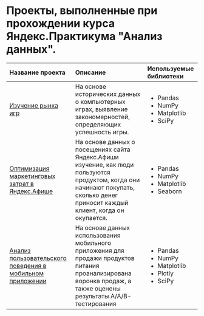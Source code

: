 # Проекты, выполненные при прохождении курса Яндекс.Практикума "Анализ данных".
| Название проекта | Описание | Используемые библиотеки |
| :-------------------- | :--------------------- | :--------------------- |
| [Изучение рынка игр](https://github.com/vetater/praktikum_data_analysis_projects/tree/master/game_market) | На основе исторических данных о компьютерных играх, выявление закономерностей, определяющих успешность игры.| <ul><li>Pandas</li><li>NumPy</li><li>Matplotlib</li><li>SciPy</li></ul> |
| [Оптимизация маркетинговых затрат в Яндекс.Афише](https://github.com/vetater/praktikum_data_analysis_projects/tree/master/afisha_yandex) | На основе данных о посещениях сайта Яндекс.Афиши изучение, как люди пользуются продуктом, когда они начинают покупать, сколько денег приносит каждый клиент, когда он окупается. | <ul><li>Pandas</li><li>NumPy</li><li>Matplotlib</li><li>Seaborn</li></ul> |
| [Анализ пользовательского поведения в мобильном приложении](https://github.com/vetater/praktikum_data_analysis_projects/tree/master/mobile_app) | На основе данных использования мобильного приложения для продажи продуктов питания проанализирована воронка продаж, а также оценены результаты A/A/B-тестирования | <ul><li>Pandas</li><li>NumPy</li><li>Matplotlib</li><li>Plotly</li><li>SciPy</li></ul> |